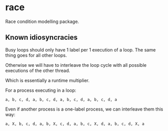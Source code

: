 race
====

Race condition modelling package.

Known idiosyncracies
--------------------

Busy loops should only have 1 label per 1 execution of a loop.
The same thing goes for all other loops.

Otherwise we will have to interleave the loop cycle with all possible executions of the other thread.

Which is essentially a runtime multiplier.

For a process executing in a loop:

```
a, b, c, d, a, b, c, d, a, b, c, d, a, b, c, d, a
```

Even if another process is a one-label process, we
can interleave them this way:
```
a, X, b, c, d, a, b, X, c, d, a, b, c, X, d, a, b, c, d, X, a
```


